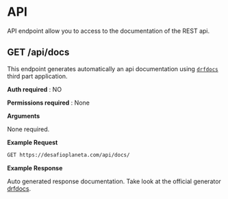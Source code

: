 # API

API endpoint allow you to access to the documentation of the REST api.

GET /api/docs
--

This endpoint generates automatically an api documentation using [`drfdocs`](https://github.com/manosim/django-rest-framework-docs) third part application.

**Auth required** : NO

**Permissions required** : None

**Arguments**

None required.

**Example Request**

```bash
GET https://desafioplaneta.com/api/docs/
```

**Example Response**

Auto generated response documentation. Take look at the official generator [drfdocs](https://github.com/manosim/django-rest-framework-docs).